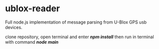 # ublox-reader
Full node.js implementation of message parsing from U-Blox GPS usb devices.

clone repository, open terminal and enter ***npm install*** then run in terminal with command ***node main***
